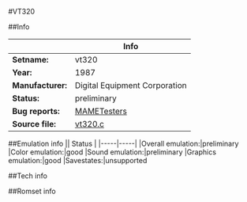 #VT320

##Info

||Info|
|-----|-----|
|**Setname:**|vt320
|**Year:**|1987
|**Manufacturer:**|Digital Equipment Corporation
|**Status:**|preliminary
|**Bug reports:**|[MAMETesters](http://mametesters.org/view_all_set.php?type=1&temporary=y&search=vt320.c)
|**Source file:**|[vt320.c](https://github.com/mamedev/mame/blob/master/src/mess/drivers/vt320.c)

##Emulation info
|| Status |
|-----|-----|
|Overall emulation:|preliminary
|Color emulation:|good
|Sound emulation:|preliminary
|Graphics emulation:|good
|Savestates:|unsupported

##Tech info

##Romset info

<!--- START OF EDITED COMMENT DO NOT TOUCH TEXT ABOVE-->
